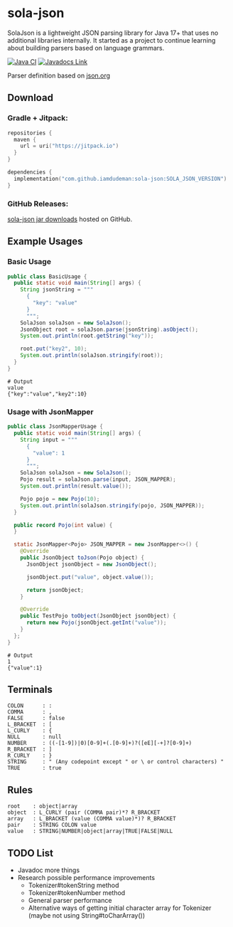 # sola-json

SolaJson is a lightweight JSON parsing library for Java 17+ that uses no additional libraries internally.
It started as a project to continue learning about building parsers based on language grammars.

[![Java CI](https://github.com/iamdudeman/sola-json/actions/workflows/gradle.yml/badge.svg)](https://github.com/iamdudeman/sola-json/actions/workflows/gradle.yml)
[![Javadocs Link](https://img.shields.io/badge/Javadocs-blue.svg)](https://iamdudeman.github.io/sola-json/)

Parser definition based on [json.org](https://www.json.org/json-en.html)

## Download
### Gradle + Jitpack:
```kotlin
repositories {
  maven {
    url = uri("https://jitpack.io")
  }
}

dependencies {
  implementation("com.github.iamdudeman:sola-json:SOLA_JSON_VERSION")
}
```

### GitHub Releases:
[sola-json jar downloads](https://github.com/iamdudeman/sola-json/releases) hosted on GitHub.

## Example Usages

### Basic Usage

```java
public class BasicUsage {
  public static void main(String[] args) {
    String jsonString = """
      {
        "key": "value"
      }
      """;
    SolaJson solaJson = new SolaJson();
    JsonObject root = solaJson.parse(jsonString).asObject();
    System.out.println(root.getString("key"));

    root.put("key2", 10);
    System.out.println(solaJson.stringify(root));
  }
}
```

```shell
# Output
value
{"key":"value","key2":10}
```

### Usage with JsonMapper

```java
public class JsonMapperUsage {
  public static void main(String[] args) {
    String input = """
      {
        "value": 1
      }
      """;
    SolaJson solaJson = new SolaJson();
    Pojo result = solaJson.parse(input, JSON_MAPPER);
    System.out.println(result.value());

    Pojo pojo = new Pojo(10);
    System.out.println(solaJson.stringify(pojo, JSON_MAPPER));
  }

  public record Pojo(int value) {
  }

  static JsonMapper<Pojo> JSON_MAPPER = new JsonMapper<>() {
    @Override
    public JsonObject toJson(Pojo object) {
      JsonObject jsonObject = new JsonObject();

      jsonObject.put("value", object.value());

      return jsonObject;
    }

    @Override
    public TestPojo toObject(JsonObject jsonObject) {
      return new Pojo(jsonObject.getInt("value"));
    }
  };
}
```

```shell
# Output
1
{"value":1}
```

## Terminals

```
COLON      : :
COMMA      : ,
FALSE      : false
L_BRACKET  : [
L_CURLY    : {
NULL       : null
NUMBER     : ((-[1-9])|0)[0-9]+(.[0-9]+)?([eE][-+]?[0-9]+)
R_BRACKET  : ]
R_CURLY    : }
STRING     : " (Any codepoint except " or \ or control characters) "
TRUE       : true
```

## Rules

```
root    : object|array
object  : L_CURLY (pair (COMMA pair)*? R_BRACKET
array   : L_BRACKET (value (COMMA value)*)? R_BRACKET
pair    : STRING COLON value
value   : STRING|NUMBER|object|array|TRUE|FALSE|NULL
```

## TODO List

* Javadoc more things
* Research possible performance improvements
  * Tokenizer#tokenString method
  * Tokenizer#tokenNumber method
  * General parser performance
  * Alternative ways of getting initial character array for Tokenizer (maybe not using String#toCharArray())
